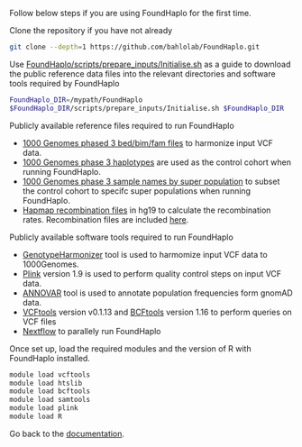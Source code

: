 Follow below steps if you are using FoundHaplo for the first time.

Clone the repository if you have not already
```bash
git clone --depth=1 https://github.com/bahlolab/FoundHaplo.git 
```
Use [FoundHaplo/scripts/prepare_inputs/Initialise.sh](https://github.com/bahlolab/FoundHaplo/blob/main/scripts/prepare_inputs/Initialise.sh) as a guide to download the public reference data files into the relevant directories and software tools required by FoundHaplo

```bash
FoundHaplo_DIR=/mypath/FoundHaplo
$FoundHaplo_DIR/scripts/prepare_inputs/Initialise.sh $FoundHaplo_DIR
```
Publicly available reference files required to run FoundHaplo

* [1000 Genomes phased 3 bed/bim/fam files](https://figshare.com/articles/dataset/1000_genomes_phase_3_files_with_SNPs_in_common_with_HapMap3/9208979?file=17838962) to harmonize input VCF data. 
* [1000 Genomes phase 3 haplotypes](http://hgdownload.cse.ucsc.edu/gbdb/hg19/1000Genomes/phase3/) are used as the control cohort when running FoundHaplo.
* [1000 Genomes phase 3 sample names by super population](https://www.internationalgenome.org/data-portal/data-collection/phase-3) to subset the control cohort to specifc super populations when running FoundHaplo.
* [Hapmap recombination files](https://github.com/bahlolab/FoundHaplo/tree/main/input_files/public_data/genetic_map_HapMapII_GRCh37) in hg19 to calculate the recombination rates. Recombination files are included [here](https://github.com/bahlolab/FoundHaplo/tree/main/input_files/public_data/genetic_map_HapMapII_GRCh37).

Publicly available software tools required to run FoundHaplo

* [GenotypeHarmonizer](https://github.com/molgenis/systemsgenetics/wiki/Genotype-Harmonizer-Download) tool is used to harmomize input VCF data to 1000Genomes.
* [Plink](https://zzz.bwh.harvard.edu/plink/plink2.shtml) version 1.9 is used to perform quality control steps on input VCF data. 
* [ANNOVAR](https://annovar.openbioinformatics.org/en/latest/user-guide/download/) tool is used to annotate population frequencies form gnomAD data.
* [VCFtools](https://vcftools.github.io/downloads.html) version v0.1.13 and [BCFtools](http://www.htslib.org/download/) version 1.16 to perform queries on VCF files 
* [Nextflow](https://www.nextflow.io/) to parallely run FoundHaplo

Once set up, load the required modules and the version of R with FoundHaplo installed.
```bash
module load vcftools
module load htslib 
module load bcftools
module load samtools
module load plink
module load R
```
Go back to the [documentation](https://github.com/bahlolab/FoundHaplo/blob/main/Documentation/Guide%20to%20run%20FoundHaplo.md).
